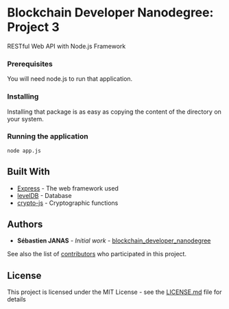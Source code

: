 # Blockchain Developer Nanodegree: Project 3

RESTful Web API with Node.js Framework

### Prerequisites

You will need node.js to run that application.

### Installing

Installing that package is as easy as copying the content of the directory on your system.


### Running the application

```
node app.js
```

## Built With

* [Express](https://expressjs.com) - The web framework used
* [levelDB](http://leveldb.org/) - Database
* [crypto-js](https://github.com/brix/crypto-js) - Cryptographic functions

## Authors

* **Sébastien JANAS** - *Initial work* - [blockchain_developer_nanodegree](https://github.com/janas-sebastien/blockchain_developer_nanodegree)

See also the list of [contributors](https://github.com/your/project/contributors) who participated in this project.

## License

This project is licensed under the MIT License - see the [LICENSE.md](LICENSE.md) file for details

